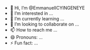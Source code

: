 - 👋 Hi, I’m @EmmanuelICYINGENEYE
- 👀 I’m interested in ...
- 🌱 I’m currently learning ...
- 💞️ I’m looking to collaborate on ...
- 📫 How to reach me ...
- 😄 Pronouns: ...
- ⚡ Fun fact: ...

<!---
EmmanuelICYINGENEYE/EmmanuelICYINGENEYE is a ✨ special ✨ repository because its `README.md` (this file) appears on your GitHub profile.
You can click the Preview link to take a look at your changes.
--->
